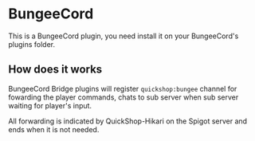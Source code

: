 # BungeeCord

This is a BungeeCord plugin, you need install it on your BungeeCord's plugins folder.

## How does it works

BungeeCord Bridge plugins will register `quickshop:bungee` channel for fowarding the player commands, chats to sub server when sub server waiting for player's input.

All forwarding is indicated by QuickShop-Hikari on the Spigot server and ends when it is not needed.
